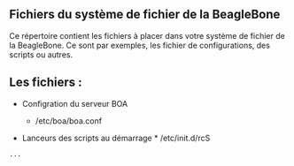 ## Fichiers du système de fichier de la BeagleBone
Ce répertoire contient les fichiers à placer dans votre système de fichier de la BeagleBone. Ce sont par exemples, les fichier de configurations, des scripts ou autres.
## Les fichiers :
  * Configration du serveur BOA
    * /etc/boa/boa.conf
   
   * Lanceurs des scripts au démarrage
    * /etc/init.d/rcS
    
    ...
   
